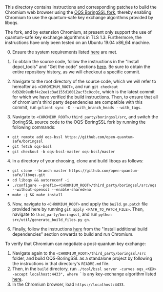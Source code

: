 This directory contains instructions and corresponding patches to build the Chromium web browser using the [OQS BoringSSL fork](https://github.com/open-quantum-safe/boringssl), thereby enabling Chromium to use the quantum-safe key exchange algorithms provided by liboqs.

The fork, and by extension Chromium, at present only support the use of quantum-safe key exchange algorithms in TLS 1.3. Furthermore, the instructions have only been tested on an Ubuntu 19.04 x86_64 machine.

0. Ensure the system requirements listed [here](https://chromium.googlesource.com/chromium/src/+/master/docs/linux/build_instructions.md#System-requirements) are met.

1. To obtain the source code, follow the instructions in the "Install depot_tools" and "Get the code" sections [here](https://chromium.googlesource.com/chromium/src/+/master/docs/linux/build_instructions.md#Install). Be sure to obtain the entire repository history, as we will checkout a specific commit.

2. Navigate to the root directory of the source code, which we will refer to hereafter as `<CHROMIMUM_ROOT>`, and run `git checkout 6d326b9edbf4c2ee1c3ad155d16012acf3c0cc0c`, which is the latest commit for which we have verified the build instructions. Then, to ensure that all of chromium's third party dependencies are compatible with this commit, run `gclient sync -D --with_branch_heads --with_tags`.

3. Navigate to `<CHROMIUM_ROOT>/third_party/boringssl/src`, and switch the BoringSSL source code to the OQS-BoringSSL fork by running the following commands:

- `git remote add oqs-bssl https://github.com/open-quantum-safe/boringssl`
- `git fetch oqs-bssl`
- `git checkout -b oqs-bssl-master oqs-bssl/master`

4. In a directory of your choosing, clone and build liboqs as follows:

- `git clone --branch master https://github.com/open-quantum-safe/liboqs.git`
- `cd liboqs && autoreconf -i`
- `./configure --prefix=<CHROMIUM_ROOT>/third_party/boringssl/src/oqs --without-openssl --enable-shared=no`
- `make -j && make install`

5. Now, navigate to `<CHROMIUM_ROOT>` and apply the `build.gn.patch` file provided here by running `git apply <PATH_TO_PATCH_FILE>`. Then, navigate to `thid_party/boringssl`, and run `python src/util/generate_build_files.py gn`.

6. Finally, follow the instructions [here](https://chromium.googlesource.com/chromium/src/+/master/docs/linux/build_instructions.md#Install-additional-build-dependencies) from the "Install additional build dependencies" section onwards to build and run Chromium.

To verify that Chromium can negotiate a post-quantum key exchange:

1. Navigate again to the `<CHROMIUM_ROOT>/third_party/boringssl/src` folder, and build OQS-BoringSSL as a standalone project by following the instructions in that directory's `README.md` file.
2. Then, in the `build` directory, run `./tool/bssl server -curves oqs_<KEX> -accept localhost:4433", where `<KEX>` is any key-exchange algorithm listed [here](https://github.com/open-quantum-safe/boringssl#supported-algorithms).
3. In the Chromium browser, load `https://localhost:4433`.
